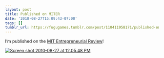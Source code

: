 ```yaml
---
layout: post
title: Published on MITER
date: '2010-08-27T15:09:43-07:00'
tags: []
tumblr_url: https://fugugames.tumblr.com/post/110411958171/published-on-miter
---
```

I’m published on the [MIT Entrepreneurial Review](http://miter.mit.edu/node/211)!

[![](http://itshardtofondlepenguins.com/wp-content/uploads/2010/08/Screen-shot-2010-08-27-at-12.05.48-PM.png "Screen shot 2010-08-27 at 12.05.48 PM")](http://itshardtofondlepenguins.com/wp-content/uploads/2010/08/Screen-shot-2010-08-27-at-12.05.48-PM.png)

